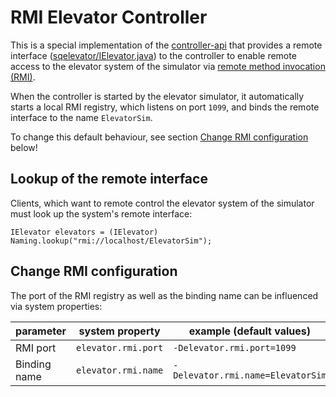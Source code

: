 RMI Elevator Controller
=======================

This is a special implementation of the [controller-api](../controller-api/) that provides a remote interface
([sqelevator/IElevator.java](../../../elevatorSimulator/rmi-controller/src/main/java/sqelevator/IElevator.java)) to the controller
to enable remote access to the elevator system of the simulator via [remote method invocation (RMI)][1].

When the controller is started by the elevator simulator, it automatically starts a local RMI registry,
which listens on port `1099`, and binds the remote interface to the name `ElevatorSim`.

To change this default behaviour, see section [Change RMI configuration](#markdown-header-change-rmi-configuration) below!

## Lookup of the remote interface ##

Clients, which want to remote control the elevator system of the simulator must look up the system's remote interface:

    IElevator elevators = (IElevator) Naming.lookup("rmi://localhost/ElevatorSim");

## Change RMI configuration ##

The port of the RMI registry as well as the binding name can be influenced via system properties:

parameter       | system property   | example (default values)
----------------|-------------------|-------------------------------------
RMI port        | `elevator.rmi.port` | `-Delevator.rmi.port=1099`
Binding name    | `elevator.rmi.name` | `-Delevator.rmi.name=ElevatorSim`

[1]: https://docs.oracle.com/javase/8/docs/technotes/guides/rmi/
[2]: https://docs.oracle.com/javase/8/docs/technotes/guides/rmi/hello/hello-world.html
[3]: https://docs.oracle.com/javase/8/docs/technotes/guides/rmi/faq.html
